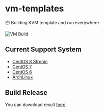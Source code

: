 # vm-templates

📦 Building KVM template and run everywhere

![VM Build](https://github.com/Indexyz/vm-templates/workflows/VM%20Build/badge.svg)

## Current Support System

- [CentOS 8 Stream](https://github.com/Indexyz/vm-templates/tree/master/centos-8-stream-amd64)
- [CentOS 7](https://github.com/Indexyz/vm-templates/tree/master/centos-7-amd64)
- [CentOS 6](https://github.com/Indexyz/vm-templates/tree/master/centos-6-amd64)
- [ArchLinux](https://github.com/Indexyz/vm-templates/tree/master/archlinux-latest-amd64)

## Build Release

You can download result [here](https://files.indexyz.me/QEMU/Templates/)
